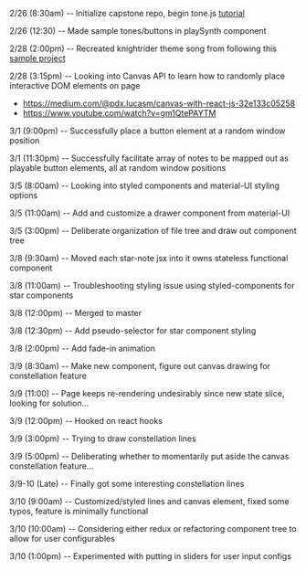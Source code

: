 2/26 (8:30am) -- Initialize capstone repo, begin tone.js [tutorial](https://tonejs.github.io/)

2/26 (12:30) -- Made sample tones/buttons in playSynth component 

2/28 (2:00pm) -- Recreated knightrider theme song from following this [sample project](https://medium.com/dev-red/tutorial-lets-make-music-with-javascript-and-tone-js-f6ac39d95b8c)

2/28 (3:15pm) -- Looking into Canvas API to learn how to randomly place interactive DOM elements on page 
- https://medium.com/@pdx.lucasm/canvas-with-react-js-32e133c05258
- https://www.youtube.com/watch?v=gm1QtePAYTM 

3/1 (9:00pm) -- Successfully place a button element at a random window position

3/1 (11:30pm) -- Successfully facilitate array of notes to be mapped out as playable button elements, all at random window positions

3/5 (8:00am) -- Looking into styled components and material-UI styling options

3/5 (11:00am) -- Add and customize a drawer component from material-UI

3/5 (3:00pm) -- Deliberate organization of file tree and draw out component tree

3/8 (9:30am) -- Moved each star-note jsx into it owns stateless functional component

3/8 (11:00am) -- Troubleshooting styling issue using styled-components for star components

3/8 (12:00pm) -- Merged to master

3/8 (12:30pm) -- Add pseudo-selector for star component styling

3/8 (2:00pm) -- Add fade-in animation

3/9 (8:30am) -- Make new component, figure out canvas drawing for constellation feature

3/9 (11:00) -- Page keeps re-rendering undesirably since new state slice, looking for solution...

3/9 (12:00pm) -- Hooked on react hooks

3/9 (3:00pm) -- Trying to draw constellation lines

3/9 (5:00pm) -- Deliberating whether to momentarily put aside the canvas constellation feature...

3/9-10 (Late) -- Finally got some interesting constellation lines

3/10 (9:00am) -- Customized/styled lines and canvas element, fixed some typos, feature is minimally functional

3/10 (10:00am) -- Considering either redux or refactoring component tree to allow for user configurables

3/10 (1:00pm) -- Experimented with putting in sliders for user input configs